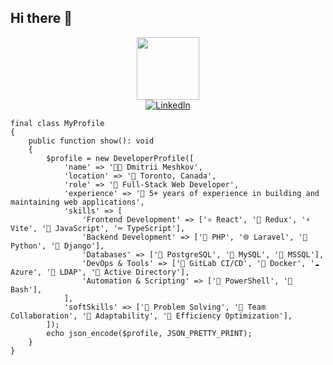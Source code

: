 ## Hi there 👋

<div id="header" align="center">
  <img src="https://i.giphy.com/media/v1.Y2lkPTc5MGI3NjExcXd2dDgxcnI2cjNtcHllcG1rdWY1MG5uY2VzNTl4d2J1M3o3cnc2MiZlcD12MV9pbnRlcm5hbF9naWZfYnlfaWQmY3Q9Zw/bGgsc5mWoryfgKBx1u/giphy.gif" width="100"/>
  <div id="badges">
  <a href="https://www.linkedin.com/in/dmitrii-meshkov-dev/" rel="nofollow"><img src="https://camo.githubusercontent.com/e1a5bef50eb40eda6dbc1095c42128665a9452f9577a905ddc3be24292b7ac72/68747470733a2f2f696d672e736869656c64732e696f2f62616467652f6c696e6b6564696e2d3030373742353f7374796c653d666c61742d737175617265266c6f676f3d6c696e6b6564696e266c6f676f436f6c6f723d7768697465" alt="Linkedln" data-canonical-src="https://img.shields.io/badge/linkedin-0077B5?style=flat-square&amp;logo=linkedin&amp;logoColor=white" style="max-width: 100%;"></a>
</div>
</div>

```
final class MyProfile
{
    public function show(): void
    {
        $profile = new DeveloperProfile([
            'name' => '🧑‍💻 Dmitrii Meshkov',
            'location' => '📍 Toronto, Canada',
            'role' => '💼 Full-Stack Web Developer',
            'experience' => '📅 5+ years of experience in building and maintaining web applications',
            'skills' => [
                'Frontend Development' => ['⚛️ React', '🔄 Redux', '⚡ Vite', '📜 JavaScript', '⌨️ TypeScript'],
                'Backend Development' => ['🐘 PHP', '🌐 Laravel', '🐍 Python', '🧩 Django'],
                'Databases' => ['🐘 PostgreSQL', '🐬 MySQL', '💽 MSSQL'],
                'DevOps & Tools' => ['🚀 GitLab CI/CD', '🐳 Docker', '☁️ Azure', '🔐 LDAP', '🏢 Active Directory'],
                'Automation & Scripting' => ['📜 PowerShell', '🐚 Bash'],
            ],
            'softSkills' => ['🧩 Problem Solving', '🤝 Team Collaboration', '🔄 Adaptability', '🚀 Efficiency Optimization'],
        ]);
        echo json_encode($profile, JSON_PRETTY_PRINT);
    }
}

```
<!--
**Takechico/Takechico** is a ✨ _special_ ✨ repository because its `README.md` (this file) appears on your GitHub profile.

Here are some ideas to get you started:

- 🔭 I’m currently working on ...
- 🌱 I’m currently learning ...
- 👯 I’m looking to collaborate on ...
- 🤔 I’m looking for help with ...
- 💬 Ask me about ...
- 📫 How to reach me: ...
- 😄 Pronouns: ...
- ⚡ Fun fact: ...
-->
